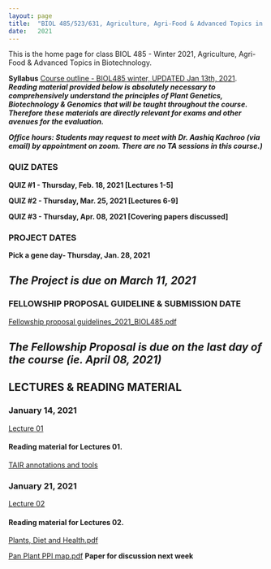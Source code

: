 ```yaml
---
layout: page
title:  "BIOL 485/523/631, Agriculture, Agri-Food & Advanced Topics in Biotechnology, Winter 2021"
date:   2021
---
```

This is the home page for class BIOL 485 - Winter 2021, Agriculture, Agri-Food & Advanced Topics in Biotechnology.

**Syllabus**
[Course outline - BIOL485 winter, UPDATED Jan 13th, 2021](https://github.com/kachroolab/kachroolab/files/5809437/BIOL485-523.course.outline_Winter2021.pdf). 
**_Reading material provided below is absolutely necessary to comprehensively understand the principles of Plant Genetics, Biotechnology & Genomics that will be taught throughout the course. Therefore these materials are directly relevant for exams and other avenues for the evaluation._** 

**_Office hours: Students may request to meet with Dr. Aashiq Kachroo (via email) by appointment on zoom. There are no TA sessions in this course.)_**

### **QUIZ DATES**

**QUIZ #1 - Thursday, Feb. 18, 2021 [Lectures 1-5]** 

**QUIZ #2 - Thursday, Mar. 25, 2021 [Lectures 6-9]** 

**QUIZ #3 - Thursday, Apr. 08, 2021 [Covering papers discussed]** 

### **PROJECT DATES**

**Pick a gene day- Thursday, Jan. 28, 2021** 

## **_The Project is due on March 11, 2021_**

### **FELLOWSHIP PROPOSAL GUIDELINE & SUBMISSION DATE**

[Fellowship proposal guidelines_2021_BIOL485.pdf](https://github.com/kachroolab/kachroolab/files/5809462/Fellowship.proposal.guidelines.pdf)

## **_The Fellowship Proposal is due on the last day of the course (ie. April 08, 2021)_**

## **LECTURES & READING MATERIAL**

### **January 14, 2021**

[Lecture 01](https://github.com/kachroolab/kachroolab/files/5850220/Week1_01142021_Lecture01_reducedfilesize.pdf) 

#### Reading material for Lectures 01.

[TAIR annotations and tools](https://github.com/kachroolab/kachroolab/files/4072467/TAIR.pdf)

### **January 21, 2021**

[Lecture 02]() 

#### Reading material for Lectures 02.

[Plants, Diet and Health.pdf](https://github.com/kachroolab/kachroolab/files/4104744/Plants.Diet.and.Health.pdf)

[Pan Plant PPI map.pdf](https://github.com/kachroolab/kachroolab/files/4104743/Pan.Plant.PPI.map.pdf) **Paper for discussion next week**
